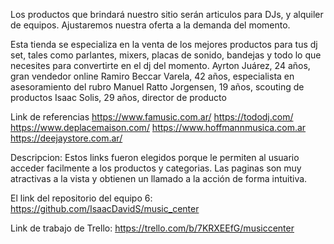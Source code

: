 Los productos que brindará nuestro sitio serán articulos para DJs, y alquiler de equipos. Ajustaremos nuestra oferta a la demanda del momento. 

Esta tienda se especializa en la venta de los mejores productos para tus dj set, tales como parlantes, mixers, placas de sonido, bandejas y todo lo que necesites para convertirte en el dj del momento.
Ayrton Juárez, 24 años, gran vendedor online
Ramiro Beccar Varela, 42 años, especialista en asesoramiento del rubro
Manuel Ratto Jorgensen, 19 años, scouting de productos
Isaac Solis, 29 años, director de producto

Link de referencias
https://www.famusic.com.ar/ 
https://tododj.com/
https://www.deplacemaison.com/
https://www.hoffmannmusica.com.ar
https://deejaystore.com.ar/

Descripcion: Estos links fueron elegidos porque le permiten al usuario acceder facilmente a los productos y categorias. Las paginas son muy atractivas a la vista y obtienen un llamado a la acción de forma intuitiva. 

El link del repositorio del equipo 6:
https://github.com/IsaacDavidS/music_center

Link de trabajo de Trello:
https://trello.com/b/7KRXEEfG/musiccenter
